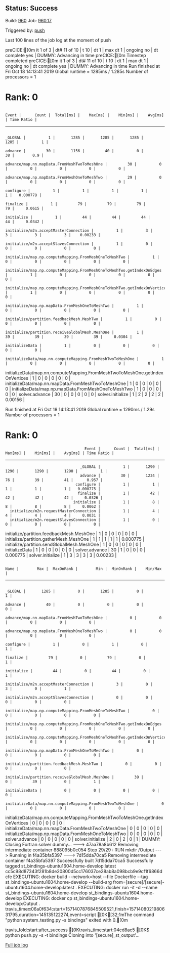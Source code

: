 ## Status: Success 
Build: [960](https://travis-ci.org/precice/systemtests/builds/599663316) 
Job: [960.17](https://travis-ci.org/precice/systemtests/jobs/599663338) 

Triggered by: [push](https://github.com/precice/systemtests/compare/c8226359fc4c...0c7bdd5eb964) 

Last 100 lines of the job log at the moment of push

preCICE:[0m it 1 of 3 | dt# 11 of 10 | t 10 | dt 1 | max dt 1 | ongoing no | dt complete yes | 
 DUMMY: Advancing in time
preCICE:[0m Timestep completed
preCICE:[0m it 1 of 3 | dt# 11 of 10 | t 10 | dt 1 | max dt 1 | ongoing no | dt complete yes | 
 DUMMY: Advancing in time
Run finished at Fri Oct 18 14:13:41 2019
Global runtime       = 1285ms / 1.285s
Number of processors = 1
# Rank: 0

                                                                        Event |      Count |  Total[ms] |    Max[ms] |    Min[ms] |    Avg[ms] | Time Ratio |
-------------------------------------------------------------------------------------------------------------------------------------------------------------
                                                                      _GLOBAL |          1 |       1285 |       1285 |       1285 |       1285 |          1 |
                                                                      advance |         30 |       1156 |         40 |          0 |         38 |        0.9 |
                                  advance/map.nn.mapData.FromMeshTwoToMeshOne |         30 |          0 |          0 |          0 |          0 |          0 |
                                  advance/map.np.mapData.FromMeshOneToMeshTwo |         29 |          0 |          0 |          0 |          0 |          0 |
                                                                    configure |          1 |          1 |          1 |          1 |          1 |   0.000778 |
                                                                     finalize |          1 |         79 |         79 |         79 |         79 |     0.0615 |
                                                                   initialize |          1 |         44 |         44 |         44 |         44 |     0.0342 |
                                        initialize/m2n.acceptMasterConnection |          1 |          3 |          3 |          3 |          3 |    0.00233 |
                                        initialize/m2n.acceptSlavesConnection |          1 |          0 |          0 |          0 |          0 |          0 |
                        initialize/map.np.computeMapping.FromMeshOneToMeshTwo |          1 |          0 |          0 |          0 |          0 |          0 |
        initialize/map.np.computeMapping.FromMeshOneToMeshTwo.getIndexOnEdges |          1 |          0 |          0 |          0 |          0 |          0 |
     initialize/map.np.computeMapping.FromMeshOneToMeshTwo.getIndexOnVertices |          1 |          0 |          0 |          0 |          0 |          0 |
                               initialize/map.np.mapData.FromMeshOneToMeshTwo |          1 |          0 |          0 |          0 |          0 |          0 |
                                    initialize/partition.feedbackMesh.MeshTwo |          1 |          0 |          0 |          0 |          0 |          0 |
                               initialize/partition.receiveGlobalMesh.MeshOne |          1 |         39 |         39 |         39 |         39 |     0.0304 |
                                                               initializeData |          1 |          0 |          0 |          0 |          0 |          0 |
                    initializeData/map.nn.computeMapping.FromMeshTwoToMeshOne |          1 |          0 |          0 |          0 |          0 |          0 |
 initializeData/map.nn.computeMapping.FromMeshTwoToMeshOne.getIndexOnVertices |          1 |          0 |          0 |          0 |          0 |          0 |
                           initializeData/map.nn.mapData.FromMeshTwoToMeshOne |          1 |          0 |          0 |          0 |          0 |          0 |
                           initializeData/map.np.mapData.FromMeshOneToMeshTwo |          1 |          0 |          0 |          0 |          0 |          0 |
                                                               solver.advance |         30 |          0 |          0 |          0 |          0 |          0 |
                                                            solver.initialize |          1 |          2 |          2 |          2 |          2 |    0.00156 |


Run finished at Fri Oct 18 14:13:41 2019
Global runtime       = 1290ms / 1.29s
Number of processors = 1
# Rank: 0

                                       Event |      Count |  Total[ms] |    Max[ms] |    Min[ms] |    Avg[ms] | Time Ratio |
----------------------------------------------------------------------------------------------------------------------------
                                     _GLOBAL |          1 |       1290 |       1290 |       1290 |       1290 |          1 |
                                     advance |         30 |       1234 |         76 |         39 |         41 |      0.957 |
                                   configure |          1 |          1 |          1 |          1 |          1 |   0.000775 |
                                    finalize |          1 |         42 |         42 |         42 |         42 |     0.0326 |
                                  initialize |          1 |          8 |          8 |          8 |          8 |     0.0062 |
      initialize/m2n.requestMasterConnection |          1 |          4 |          4 |          4 |          4 |     0.0031 |
      initialize/m2n.requestSlavesConnection |          1 |          0 |          0 |          0 |          0 |          0 |
   initialize/partition.feedbackMesh.MeshOne |          1 |          0 |          0 |          0 |          0 |          0 |
     initialize/partition.gatherMesh.MeshOne |          1 |          1 |          1 |          1 |          1 |   0.000775 |
 initialize/partition.sendGlobalMesh.MeshOne |          1 |          0 |          0 |          0 |          0 |          0 |
                              initializeData |          1 |          0 |          0 |          0 |          0 |          0 |
                              solver.advance |         30 |          1 |          0 |          0 |          0 |   0.000775 |
                           solver.initialize |          1 |          3 |          3 |          3 |          3 |    0.00233 |


                                                                         Name |        Max |  MaxOnRank |        Min |  MinOnRank |    Min/Max |
------------------------------------------------------------------------------------------------------------------------------------------------
                                                                      _GLOBAL |       1285 |          0 |       1285 |          0 |          1 |
                                                                      advance |         40 |          0 |          0 |          0 |          0 |
                                  advance/map.nn.mapData.FromMeshTwoToMeshOne |          0 |          0 |          0 |          0 |          0 |
                                  advance/map.np.mapData.FromMeshOneToMeshTwo |          0 |          0 |          0 |          0 |          0 |
                                                                    configure |          1 |          0 |          1 |          0 |          1 |
                                                                     finalize |         79 |          0 |         79 |          0 |          1 |
                                                                   initialize |         44 |          0 |         44 |          0 |          1 |
                                        initialize/m2n.acceptMasterConnection |          3 |          0 |          3 |          0 |          1 |
                                        initialize/m2n.acceptSlavesConnection |          0 |          0 |          0 |          0 |          0 |
                        initialize/map.np.computeMapping.FromMeshOneToMeshTwo |          0 |          0 |          0 |          0 |          0 |
        initialize/map.np.computeMapping.FromMeshOneToMeshTwo.getIndexOnEdges |          0 |          0 |          0 |          0 |          0 |
     initialize/map.np.computeMapping.FromMeshOneToMeshTwo.getIndexOnVertices |          0 |          0 |          0 |          0 |          0 |
                               initialize/map.np.mapData.FromMeshOneToMeshTwo |          0 |          0 |          0 |          0 |          0 |
                                    initialize/partition.feedbackMesh.MeshTwo |          0 |          0 |          0 |          0 |          0 |
                               initialize/partition.receiveGlobalMesh.MeshOne |         39 |          0 |         39 |          0 |          1 |
                                                               initializeData |          0 |          0 |          0 |          0 |          0 |
                    initializeData/map.nn.computeMapping.FromMeshTwoToMeshOne |          0 |          0 |          0 |          0 |          0 |
 initializeData/map.nn.computeMapping.FromMeshTwoToMeshOne.getIndexOnVertices |          0 |          0 |          0 |          0 |          0 |
                           initializeData/map.nn.mapData.FromMeshTwoToMeshOne |          0 |          0 |          0 |          0 |          0 |
                           initializeData/map.np.mapData.FromMeshOneToMeshTwo |          0 |          0 |          0 |          0 |          0 |
                                                               solver.advance |          0 |          0 |          0 |          0 |          0 |
                                                            solver.initialize |          2 |          0 |          2 |          0 |          1 |
 DUMMY: Closing Fortran solver dummy...
 ---> 47aa78a8b612
Removing intermediate container 888095b0c054
Step 29/29 : RUN mkdir /Output
 ---> Running in f4a35bfa5397
 ---> 7d15dda70ca5
Removing intermediate container f4a35bfa5397
Successfully built 7d15dda70ca5
Successfully tagged st_bindings-ubuntu1604.home-develop:latest
cc5c98d87343f281b8de20800d5cc176037ce28ab8a098bcb9e9cf1f6866dcfe
EXECUTING: docker build --network=host --file Dockerfile --tag st_bindings-ubuntu1604.home-develop --build-arg from=[secure]/[secure]-ubuntu1604.home-develop:latest .
EXECUTING: docker run -it -d --name st_bindings-ubuntu1604.home-develop st_bindings-ubuntu1604.home-develop
EXECUTING: docker cp st_bindings-ubuntu1604.home-develop:Output . 
travis_time:end:06a0f634:start=1571407876845509521,finish=1571408021980631795,duration=145135122274,event=script[0K[32;1mThe command "python system_testing.py -s bindings" exited with 0.[0m

travis_fold:start:after_success[0Ktravis_time:start:04cd8ac5[0K$ python push.py -s -t bindings
Cloning into '[secure]_st_output'...

[
Full job log](https://api.travis-ci.org/v3/job/599663338/log.txt)